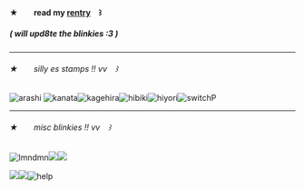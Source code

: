 #### ★  read my [rentry](https://rentry.co/kaosaku) ꒱
##### \( will upd8te the blinkies :3 \)

---

###### ★  silly es stamps !! vv ꒱
![arashi](https://mikejima.crd.co/assets/images/gallery14/3a609f50_original.png?v=16e7e82c)
![kanata](https://mikejima.crd.co/assets/images/gallery14/ccf16f17_original.png?v=16e7e82c)![kagehira](https://mikejima.crd.co/assets/images/gallery14/f6a22549_original.png?v=16e7e82c)![hibiki](https://mikejima.crd.co/assets/images/gallery05/d99f96fa_original.png?v=16e7e82c)![hiyori](https://mikejima.crd.co/assets/images/gallery14/9a6ae008_original.png?v=16e7e82c)![switchP](https://mikejima.crd.co/assets/images/gallery14/d2de9686_original.gif?v=16e7e82c)

---

###### ★  misc blinkies !! vv ꒱
![lmndmn](https://mikejima.crd.co/assets/images/gallery09/752d42ed_original.gif?v=16e7e82c)![](https://orig00.deviantart.net/f0a2/f/2018/194/d/d/webp_net_gifmaker__14__by_spiritphone-dch2z7e.gif)![](https://orig00.deviantart.net/4103/f/2018/198/2/9/webp_net_gifmaker__15__by_spiritphone-dchgt0g.gif)

![](https://camo.githubusercontent.com/750876258467b3b8fbc6614f1874f8f51d0fb2a3cbadbe61d676107787f13256/68747470733a2f2f6d656469612e646973636f72646170702e6e65742f6174746163686d656e74732f313131373333373133353333313134373739382f313132323131383534393230313233313931322f6576612e676966)![](https://allyratworld.com/images/sucklet.gif)![help](https://64.media.tumblr.com/d92dc40c9962588d08daf64a0c33d013/tumblr_inline_rc1m1cl9qn1vefsve_500.gif)
